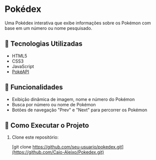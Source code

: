 # Pokédex

Uma Pokédex interativa que exibe informações sobre os Pokémon com base em um número ou nome pesquisado.

## 🚀 Tecnologias Utilizadas

- HTML5
- CSS3
- JavaScript
- [PokéAPI](https://pokeapi.co/)

## 📌 Funcionalidades

- Exibição dinâmica de imagem, nome e número do Pokémon
- Busca por número ou nome de Pokémon
- Botões de navegação "Prev" e "Next" para percorrer os Pokémon

## 🔧 Como Executar o Projeto

1. Clone este repositório:

   [git clone https://github.com/seu-usuario/pokedex.git](https://github.com/Caio-Aleixo/Pokedex.git)
